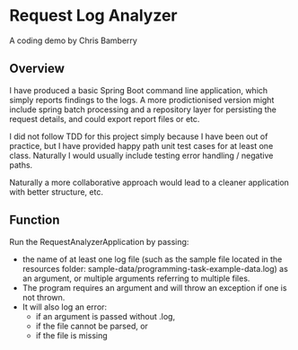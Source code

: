 # Request Log Analyzer
A coding demo by Chris Bamberry

## Overview
I have produced a basic Spring Boot command line application, which simply reports findings to the logs. A more prodictionised version might include spring batch processing and a repository layer for persisting the request details, and could export report files or etc.

I did not follow TDD for this project simply because I have been out of practice, but I have provided happy path unit test cases for at least one class. Naturally I would usually include testing error handling / negative paths.

Naturally a more collaborative approach would lead to a cleaner application with better structure, etc. 

## Function
Run the RequestAnalyzerApplication by passing:
* the name of at least one log file (such as the sample file located in the resources folder: sample-data/programming-task-example-data.log) as an argument, or multiple arguments referring to multiple files.
* The program requires an argument and will throw an exception if one is not thrown.
* It will also log an error:
  * if an argument is passed without .log,
  * if the file cannot be parsed, or
  * if the file is missing